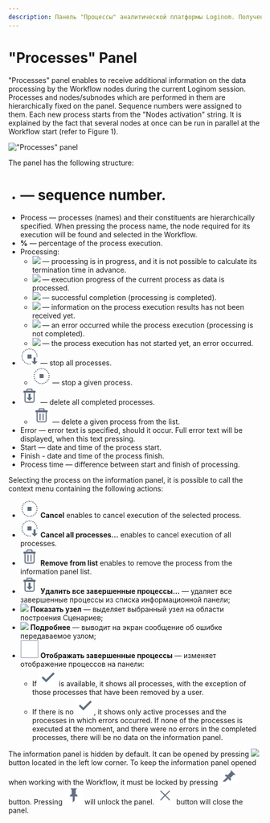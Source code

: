 ```yaml
---
description: Панель "Процессы" аналитической платформы Loginom. Получение дополнительной информации о процессах обработки данных узлами Сценария Loginom. Структура панели "Процессы". Управление процессами обработки данных.
---
```

# "Processes" Panel

"Processes" panel enables to receive additional information on the data processing by the Workflow nodes during the current Loginom session. Processes and nodes/subnodes which are performed in them are hierarchically fixed on the panel. Sequence numbers were assigned to them. Each new process starts from the "Nodes activation" string. It is explained by the fact that several nodes at once can be run in parallel at the Workflow start (refer to Figure 1).

!["Processes" panel](./information-panel-1.png)

The panel has the following structure:

* # — sequence number.
* Process — processes (names) and their constituents are hierarchically specified. When pressing the process name, the node required for its execution will be found and selected in the Workflow.
* **%** — percentage of the process execution.
* Processing:
   * ![](./information-panel-2.png) — processing is in progress, and it is not possible to calculate its termination time in advance.
   * ![](./information-panel-3.png) — execution progress of the current process as data is processed.
   * ![](./information-panel-4.png) — successful completion (processing is completed).
   * ![](./information-panel-5.png) — information on the process execution results has not been received yet.
   * ![](./information-panel-6.png) — an error occurred while the process execution (processing is not completed).
   * ![](./information-panel-7.png) — the process execution has not started yet, an error occurred.
* ![](./../images/icons/common/toolbar-controls/stop-all_default.svg) — stop all processes.
   * ![](./../images/icons/common/toolbar-controls/stop_default.svg) — stop a given process.
* ![](./../images/icons/common/toolbar-controls/delete-all_default.svg) — delete all completed processes.
   * ![](./../images/icons/common/toolbar-controls/delete_default.svg) — delete a given process from the list.
* Error — error text is specified, should it occur. Full error text will be displayed, when this text pressing.
* Start — date and time of the process start.
* Finish - date and time of the process finish.
* Process time — difference between start and finish of processing.

Selecting the process on the information panel, it is possible to call the context menu containing the following actions:

* ![](./../images/icons/common/toolbar-controls/stop_default.svg) **Cancel** enables to cancel execution of the selected process.
* ![](./../images/icons/common/toolbar-controls/stop-all_default.svg) **Cancel all processes...** enables to cancel execution of all processes.
* ![](./../images/icons/common/toolbar-controls/delete_default.svg) **Remove from list** enables to remove the process from the information panel list.
* ![](./../images/icons/common/toolbar-controls/delete-all_default.svg) **Удалить все завершенные процессы...** — удаляет все завершенные процессы из списка информационной панели;
* ![](..\images\icons\blank.svg) **Показать узел** — выделяет выбранный узел на области построения Сценариев;
* ![ ](..\images\icons\blank.svg) **Подробнее** — выводит на экран сообщение об ошибке передаваемое узлом;
* ![ ](./../images/icons/ext/checkbox-states/unchecked_default.svg) **Отображать завершенные процессы** — изменяет отображение процессов на панели:
   * If ![](./../images/icons/common/toolbar-controls/apply_default.svg) is available, it shows all processes, with the exception of those processes that have been removed by a user.
   * If there is no ![](./../images/icons/common/toolbar-controls/apply_default.svg), it shows only active processes and the processes in which errors occurred. If none of the processes is executed at the moment, and there were no errors in the completed processes, there will be no data on the information panel.

The information panel is hidden by default. It can be opened by pressing ![](./../images/icons/systempanel_status/systempanel_status_default-01.svg) button located in the left low corner. To keep the information panel opened when working with the Workflow, it must be locked by pressing ![](./../images/icons/common/toolbar-controls/unpin_default.svg) button. Pressing ![](./../images/icons/common/toolbar-controls/pin_default.svg) will unlock the panel.
![](./../images/icons/common/toolbar-controls/clear_default.svg) button will close the panel.
